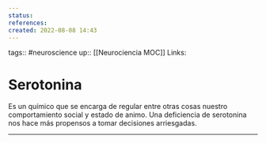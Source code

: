 ```yaml
---
status:
references:
created: 2022-08-08 14:43
---
```

tags:: #neuroscience 
up:: [[Neurociencia MOC]]
Links: 
# Serotonina
Es un químico que se encarga de regular entre otras cosas nuestro comportamiento social y estado de animo. Una deficiencia de serotonina nos hace más propensos a tomar decisiones arriesgadas.
___
